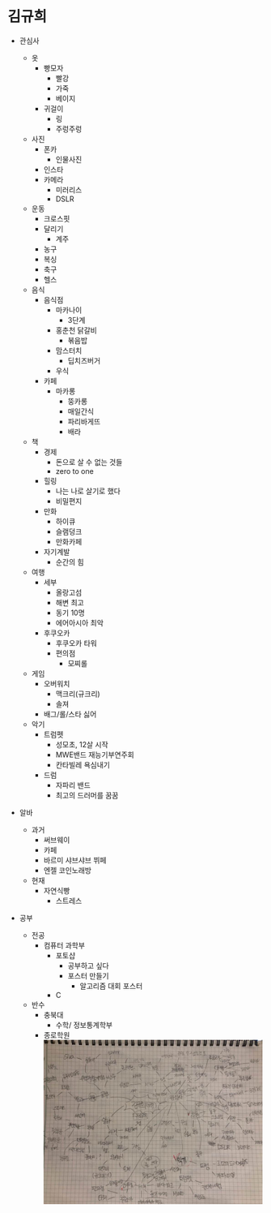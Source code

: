 # 김규희

* 관심사
  * 옷
    * 빵모자
      * 빨강
      * 가죽
      * 베이지
    * 귀걸이
      * 링
      * 주렁주렁
  * 사진
      * 폰카
        * 인물사진
      * 인스타
      * 카메라
        * 미러리스
        * DSLR
   * 운동
       * 크로스핏
       * 달리기
          * 계주
      * 농구
      * 복싱
      * 축구
      * 헬스
   * 음식
     * 음식점
       * 마카나이
         * 3단계
       * 홍춘천 닭갈비
         * 볶음밥
       * 맘스터치
         * 딥치즈버거
       * 우식
     * 카페
       * 마카롱
          * 뚱카롱
          * 매일간식 
          * 파리바게뜨
          * 배라
   * 책
       * 경제
         * 돈으로 살 수 없는 것들
         * zero to one
       * 힐링
         * 나는 나로 살기로 했다
         * 비밀편지
       * 만화
         * 하이큐
         * 슬램덩크
         * 만화카페
       * 자기계발
         * 순간의 힘
    * 여행
      * 세부
        * 올랑고섬
        * 해변 최고
        * 동기 10명
        * 에어아시아 최악
      * 후쿠오카
        * 후쿠오카 타워
        * 편의점        
          * 모찌롤            
    * 게임 
      * 오버워치
        * 맥크리(규크리)
        * 솔져
      * 배그/롤/스타 싫어
    * 악기
      * 트럼펫
        * 성모초, 12살 시작
        * MWE밴드 재능기부연주회
        * 칸타빌레 욕심내기
      * 드럼
        * 자파리 밴드
        * 최고의 드러머를 꿈꿈
* 알바
  * 과거
    * 써브웨이
    * 카페
    * 바르미 샤브샤브 뷔페
    * 엔젤 코인노래방
  * 현재
    * 자연식빵
      * 스트레스
      
* 공부
  * 전공
    * 컴퓨터 과학부
      * 포토샵
        * 공부하고 싶다
        * 포스터 만들기
          * 알고리즘 대회 포스터
      * C
  * 반수
    * 충북대
      * 수학/ 정보통계학부
    * 종로학원
![마인드맵](./마인드맵.jpg)
     
 
